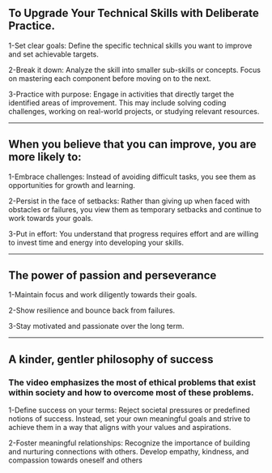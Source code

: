 ## To Upgrade Your Technical Skills with Deliberate Practice.
1-Set clear goals: Define the specific technical skills you want to improve and set achievable targets.

2-Break it down: Analyze the skill into smaller sub-skills or concepts. Focus on mastering each component before moving on to the next.

3-Practice with purpose: Engage in activities that directly target the identified areas of improvement. This may include solving coding challenges, working on real-world projects, or studying relevant resources.

***

## When you believe that you can improve, you are more likely to:
1-Embrace challenges: Instead of avoiding difficult tasks, you see them as opportunities for growth and learning.

2-Persist in the face of setbacks: Rather than giving up when faced with obstacles or failures, you view them as temporary setbacks and continue to work towards your goals.

3-Put in effort: You understand that progress requires effort and are willing to invest time and energy into developing your skills.
***
## The power of passion and perseverance
1-Maintain focus and work diligently towards their goals.

2-Show resilience and bounce back from failures.

3-Stay motivated and passionate over the long term.
***

## A kinder, gentler philosophy of success
### The video emphasizes the most of ethical problems that exist within society and how to overcome most of these problems.

1-Define success on your terms: Reject societal pressures or predefined notions of success. Instead, set your own meaningful goals and strive to achieve them in a way that aligns with your values and aspirations.

2-Foster meaningful relationships: Recognize the importance of building and nurturing connections with others. Develop empathy, kindness, and compassion towards oneself and others
